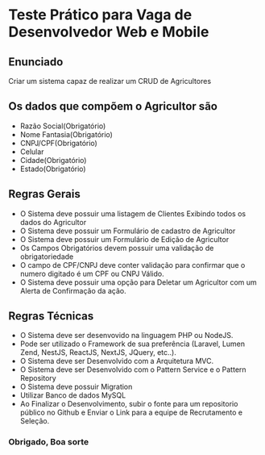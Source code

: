 # Teste Prático para Vaga de Desenvolvedor Web e Mobile

## Enunciado
Criar um sistema capaz de realizar um CRUD de Agricultores

## Os dados que compõem o Agricultor são
- Razão Social(Obrigatório)
- Nome Fantasia(Obrigatório)
- CNPJ/CPF(Obrigatório)
- Celular
- Cidade(Obrigatório)
- Estado(Obrigatório)

## Regras Gerais
- O Sistema deve possuir uma listagem de Clientes Exibindo todos os dados do Agricultor
- O Sistema deve possuir um Formulário de cadastro de Agricultor
- O Sistema deve possuir um Formulário de Edição de Agricultor
- Os Campos Obrigatórios devem possuir uma validação de obrigatoriedade
- O campo de CPF/CNPJ deve conter validação para confirmar que o numero digitado é um CPF ou CNPJ Válido.
- O Sistema deve possuir uma opção para Deletar um Agricultor com um Alerta de Confirmação da ação.

## Regras Técnicas
- O Sistema deve ser desenvovido na linguagem PHP ou NodeJS.
- Pode ser utilizado o Framework de sua preferência (Laravel, Lumen Zend, NestJS, ReactJS, NextJS, JQuery, etc..).
- O Sistema deve ser Desenvolvido com a Arquitetura MVC.
- O Sistema deve ser Desenvolvido com o Pattern Service e o Pattern Repository
- O Sistema deve possuir Migration
- Utilizar Banco de dados MySQL
- Ao Finalizar o Desenvolvimento, subir o fonte para um repositorio público no Github e Enviar o Link para a equipe de Recrutamento e Seleção.

### Obrigado, Boa sorte
